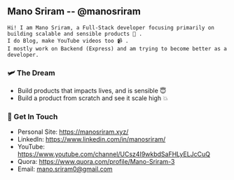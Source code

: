## Mano Sriram -- @manosriram

```
Hi! I am Mano Sriram, a Full-Stack developer focusing primarily on building scalable and sensible products 📖 .
I do Blog, make YouTube videos too 📹 .
I mostly work on Backend (Express) and am trying to become better as a developer.
```

### 🛩  The Dream
- Build products that impacts lives, and is sensible 😇
- Build a product from scratch and see it scale high 💥

### 📱 Get In Touch

- Personal Site: https://manosriram.xyz/
- LinkedIn: https://www.linkedin.com/in/manosriram/
- YouTube: https://www.youtube.com/channel/UCsz4I9wkbdSaFHLyELJcCuQ
- Quora: https://www.quora.com/profile/Mano-Sriram-3
- Email: mano.sriram0@gmail.com

